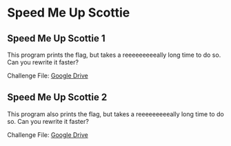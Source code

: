 <H1>Speed Me Up Scottie</H1>
<p></p>
<H2>Speed Me Up Scottie 1</H2>
This program prints the flag, but takes a reeeeeeeeeally long time to do so. Can you rewrite it faster?
<p></p>
Challenge File: <a href="https://drive.google.com/file/d/1oKn3B1gbc7xDdAL-TDqORSh9VagiePQl/view?usp=sharing" rel="nofollow">Google Drive</a>
<p></p>
<H2>Speed Me Up Scottie 2</H2>
<p></p>
This program also prints the flag, but takes a reeeeeeeeeally long time to do so. Can you rewrite it faster?
<p></p>
Challenge File: <a href="https://drive.google.com/file/d/1tHrVEFq4okemG5r28f_brH8anJMzJLRd/view?usp=sharing" rel="nofollow">Google Drive</a>
